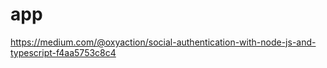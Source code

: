 # app

https://medium.com/@oxyaction/social-authentication-with-node-js-and-typescript-f4aa5753c8c4
